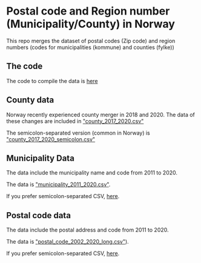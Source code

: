 # Postal code and Region number (Municipality/County) in Norway
This repo merges the dataset of postal codes (Zip code) and region numbers (codes for municipalities (kommune) and counties (fylke))

## The code 

The code to compile the data is [here](https://keita43a.github.io/Postal_code_region_number_Norway/Nor_county_muni_post.html)

## County data

Norway recently experienced county merger in 2018 and 2020.
The data of these changes are included in ["county_2017_2020.csv"](https://keita43a.github.io/Postal_code_region_number_Norway/county_2017_2020.csv)

The semicolon-separated version (common in Norway) is ["county_2017_2020_semicolon.csv"](https://keita43a.github.io/Postal_code_region_number_Norway/county_2017_2020_semicolon.csv)

## Municipality Data

The data include the municipality name and code from 2011 to 2020. 

The data is ["municipality_2011_2020.csv"](https://keita43a.github.io/Postal_code_region_number_Norway/municipality_2011_2020.csv).

If you prefer semicolon-separated CSV, [here](https://keita43a.github.io/Postal_code_region_number_Norway/municipality_2011_2020_semicolon.csv).

## Postal code data 

The data include the postal address and code from 2011 to 2020. 

The data is ["postal_code_2002_2020_long.csv"](https://keita43a.github.io/Postal_code_region_number_Norway/postal_code_2002_2020_long.csv)).

If you prefer semicolon-separated CSV, [here](https://keita43a.github.io/Postal_code_region_number_Norway/postal_code_2002_2020_long_semicolon.csv).